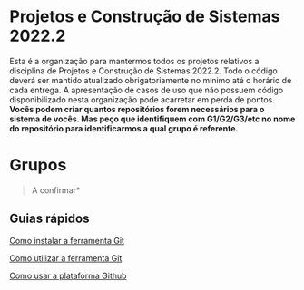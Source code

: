 # Projetos e Construção de Sistemas 2022.2

Esta é a organização para mantermos todos os projetos relativos a disciplina de Projetos e Construção de Sistemas 2022.2. Todo o código deverá ser mantido atualizado obrigatoriamente no mínimo até o horário de cada entrega. A apresentação de casos de uso que não possuem código disponibilizado nesta organização pode acarretar em perda de pontos. **Vocês podem criar quantos repositórios forem necessários para o sistema de vocês. Mas peço que identifiquem com G1/G2/G3/etc no nome do repositório para identificarmos a qual grupo é referente.**

# Grupos

> A confirmar*

## Guias rápidos

[Como instalar a ferramenta Git](https://www.hostinger.com.br/tutoriais/tutorial-do-git-basics-introducao)

[Como utilizar a ferramenta Git](https://rogerdudler.github.io/git-guide/index.pt_BR.html)

[Como usar a plataforma Github](https://www.hostinger.com.br/tutoriais/o-que-github)

